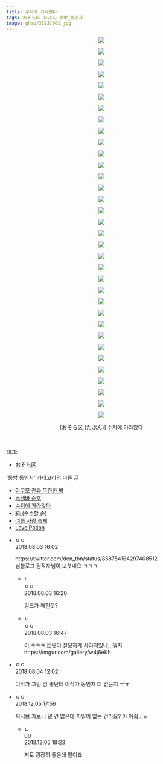 ```yaml
---
title: 수저에 가라앉다
tags: おそら区 たぶん 동방_동인지
image: ghap/3193/001.jpg
---
```

<div class="article">
<p style="text-align: center; clear: none; float: none;"><img src="{{ site.nasurl }}/ghap/3193/001.jpg"/></p>
<p style="text-align: center; clear: none; float: none;"><img src="{{ site.nasurl }}/ghap/3193/002.jpg"/></p>
<p style="text-align: center; clear: none; float: none;"><img src="{{ site.nasurl }}/ghap/3193/003.jpg"/></p>
<p style="text-align: center; clear: none; float: none;"><img src="{{ site.nasurl }}/ghap/3193/004.jpg"/></p>
<p style="text-align: center; clear: none; float: none;"><img src="{{ site.nasurl }}/ghap/3193/005.jpg"/></p>
<p style="text-align: center; clear: none; float: none;"><img src="{{ site.nasurl }}/ghap/3193/006.jpg"/></p>
<p style="text-align: center; clear: none; float: none;"><img src="{{ site.nasurl }}/ghap/3193/007.jpg"/></p>
<p style="text-align: center; clear: none; float: none;"><img src="{{ site.nasurl }}/ghap/3193/008.jpg"/></p>
<p style="text-align: center; clear: none; float: none;"><img src="{{ site.nasurl }}/ghap/3193/009.jpg"/></p>
<p style="text-align: center; clear: none; float: none;"><img src="{{ site.nasurl }}/ghap/3193/010.jpg"/></p>
<p style="text-align: center; clear: none; float: none;"><img src="{{ site.nasurl }}/ghap/3193/011.jpg"/></p>
<p style="text-align: center; clear: none; float: none;"><img src="{{ site.nasurl }}/ghap/3193/012.jpg"/></p>
<p style="text-align: center; clear: none; float: none;"><img src="{{ site.nasurl }}/ghap/3193/013.jpg"/></p>
<p style="text-align: center; clear: none; float: none;"><img src="{{ site.nasurl }}/ghap/3193/014.jpg"/></p>
<p style="text-align: center; clear: none; float: none;"><img src="{{ site.nasurl }}/ghap/3193/015.jpg"/></p>
<p style="text-align: center; clear: none; float: none;"><img src="{{ site.nasurl }}/ghap/3193/016.jpg"/></p>
<p style="text-align: center; clear: none; float: none;"><img src="{{ site.nasurl }}/ghap/3193/017.jpg"/></p>
<p style="text-align: center; clear: none; float: none;"><img src="{{ site.nasurl }}/ghap/3193/018.jpg"/></p>
<p style="text-align: center; clear: none; float: none;"><img src="{{ site.nasurl }}/ghap/3193/019.jpg"/></p>
<p style="text-align: center; clear: none; float: none;"><img src="{{ site.nasurl }}/ghap/3193/020.jpg"/></p>
<p style="text-align: center; clear: none; float: none;"><img src="{{ site.nasurl }}/ghap/3193/021.jpg"/></p>
<p style="text-align: center; clear: none; float: none;"><img src="{{ site.nasurl }}/ghap/3193/022.jpg"/></p>
<p style="text-align: center; clear: none; float: none;"><img src="{{ site.nasurl }}/ghap/3193/023.jpg"/></p>
<p style="text-align: center; clear: none; float: none;"><img src="{{ site.nasurl }}/ghap/3193/024.jpg"/></p>
<p style="text-align: center; clear: none; float: none;"><img src="{{ site.nasurl }}/ghap/3193/025.jpg"/></p>
<p style="text-align: center; clear: none; float: none;"><img src="{{ site.nasurl }}/ghap/3193/026.jpg"/></p>
<p style="text-align: center; clear: none; float: none;"><img src="{{ site.nasurl }}/ghap/3193/027.jpg"/></p>
<p style="text-align: center; clear: none; float: none;"><img src="{{ site.nasurl }}/ghap/3193/028.jpg"/></p>
<p style="text-align: center; clear: none; float: none;"><img src="{{ site.nasurl }}/ghap/3193/029.jpg"/></p>
<p style="text-align: center; clear: none; float: none;"><img src="{{ site.nasurl }}/ghap/3193/030.jpg"/></p>
<p style="text-align: center; clear: none; float: none;"><img src="{{ site.nasurl }}/ghap/3193/031.jpg"/></p>
<p style="text-align: center; clear: none; float: none;"><img src="{{ site.nasurl }}/ghap/3193/032.jpg"/></p>
<p style="text-align: center; clear: none; float: none;"><img src="{{ site.nasurl }}/ghap/3193/033.jpg"/></p>
<p style="text-align: center; clear: none; float: none;"><img src="{{ site.nasurl }}/ghap/3193/034.jpg"/></p>
<p style="text-align: center; clear: none; float: none;">[おそら区 (たぶん)] 수저에 가라앉다</p>
<p><br/></p>
</div><div class="tagTrail">
<p>태그: </p>
<ul>
<li>おそら区</li>
</ul>
</div><div class="another">
<p>'동방 동인지' 카테고리의 다른 글</p>
<ul>
<li><a href="/2017-04-19-ghap_3195">야쿠모 란과 무한한 방</a></li>
<li><a href="/2017-04-19-ghap_3194">스낵바 순호</a></li>
<li><a href="/2017-04-19-ghap_3193">수저에 가라앉다</a></li>
<li><a href="/2017-04-19-ghap_3192">純 (순수할 순)</a></li>
<li><a href="/2017-04-19-ghap_3191">여름 사랑 축제</a></li>
<li><a href="/2017-04-19-ghap_3190">Love Potion</a></li>
</ul>
</div><div class="cb_module cb_fluid">
<div class="cb_wrt cb_profile">
<div class="comment">
<ul>
<li class="cb_thumb_off" id="comment15299958">
<div class="cb_comment_area">
<div class="cb_info_area">
<div class="cb_section">
<span class="cb_nick_name">ㅇㅇ</span>
</div>
<div class="cb_section">
<span class="cb_date">2018.08.03 16:02 </span>
</div>
</div>
<div class="cb_dsc_comment">
<p class="cb_dsc">
											https://twitter.com/den_tbn/status/858754164297408512<br/>
님블로그 원작자님이 보셧네요 ㅋㅋㅋ
										</p>
</div>
<ul>
<li class="cb_thumb_off" id="comment15299965">
<span class="cb_bu_subnode">ㄴ</span>
<div class="cb_comment_area">
<div class="cb_info_area">
<div class="cb_section">
<span class="cb_nick_name">ㅇㅇ</span>
</div>
<div class="cb_section">
<span class="cb_date">2018.08.03 16:20 </span>
</div>
</div>
<div class="cb_dsc_comment">
<p class="cb_dsc">
																링크가 깨진듯?
															</p>
</div>
</div>
</li>
<li class="cb_thumb_off" id="comment15299972">
<span class="cb_bu_subnode">ㄴ</span>
<div class="cb_comment_area">
<div class="cb_info_area">
<div class="cb_section">
<span class="cb_nick_name">ㅇㅇ</span>
</div>
<div class="cb_section">
<span class="cb_date">2018.08.03 16:47 </span>
</div>
</div>
<div class="cb_dsc_comment">
<p class="cb_dsc">
																어 ㅋㅋㅋ 트윗이 절묘하게 사라져있네,, 뭐지<br/>
https://imgur.com/gallery/w4j6eKh
															</p>
</div>
</div>
</li>
</ul>
</div></li>
<li class="cb_thumb_off" id="comment15300529">
<div class="cb_comment_area">
<div class="cb_info_area">
<div class="cb_section">
<span class="cb_nick_name">ㅇㅇ</span>
</div>
<div class="cb_section">
<span class="cb_date">2018.08.04 12:02 </span>
</div>
</div>
<div class="cb_dsc_comment">
<p class="cb_dsc">
											이작가 그림 넘 좋던데 이작가 동인지 더 없는지 ㅠㅠ
										</p>
</div>
</div></li>
<li class="cb_thumb_off" id="comment15382827">
<div class="cb_comment_area">
<div class="cb_info_area">
<div class="cb_section">
<span class="cb_nick_name">ㅇㅇ</span>
</div>
<div class="cb_section">
<span class="cb_date">2018.12.05 17:56 </span>
</div>
</div>
<div class="cb_dsc_comment">
<p class="cb_dsc">
											픽시브 가보니 낸 건 많은데 파일이 없는 건가요? 아 아쉽...ㅠ
										</p>
</div>
<ul>
<li class="cb_thumb_off" id="comment15382832">
<span class="cb_bu_subnode">ㄴ</span>
<div class="cb_comment_area">
<div class="cb_info_area">
<div class="cb_section">
<span class="cb_nick_name">00</span>
</div>
<div class="cb_section">
<span class="cb_date">2018.12.05 18:23 </span>
</div>
</div>
<div class="cb_dsc_comment">
<p class="cb_dsc">
																저도 굉장히 좋은데 말이죠
															</p>
</div>
</div>
</li>
</ul>
</div></li>
</ul>
</div>
</div><!-- commentList close -->
</div>